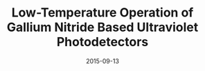 ---
title: "Low-Temperature Operation of Gallium Nitride Based Ultraviolet Photodetectors"
collection: publications
permalink: /publication/2015-09-13-UVPhoto_3
date: 2015-09-13
venue: 'AIAA SPACE Conferences and Exposition'
paperurl: 'https://doi.org/10.2514/6.2016-5497'
citation: 'Miller, R., Chapin, C., Dowling, K., Chen, R., Suria, A., Senesky, D., “Low-Temperature Operation of Gallium Nitride Based Ultraviolet Photodetectors”, presented at AIAA SPACE Conferences and Exposition at Long Beach, CA. Sept 13-16, 2013. pp 1-6. DOI: 10.2514/6.2016-5497'
link: 'https://doi.org/10.2514/6.2016-5497'
category: 'UVPhoto'

---